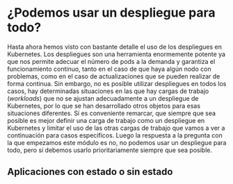 # ¿Podemos usar un despliegue para todo?

Hasta ahora hemos visto con bastante detalle el uso de los despliegues
en Kubernetes. Los despliegues son una herramienta enormemente potente
ya que nos permite adecuar el número de pods a la demanda y garantiza
el funcionamiento continuo, tanto en el caso de que haya algún nodo
con problemas, como en el caso de actualizaciones que se pueden
realizar de forma continua. Sin embargo, no es posible utilizar
despliegues en todos los casos, hay determinadas situaciones en las
que hay cargas de trabajo (*workloads*) que no se ajustan
adecuadamente a un despliegue de Kubernetes, por lo que se han
desarrollado otros objetos para esas situaciones diferentes. Sí es
conveniente remarcar, que siempre que sea posible es mejor definir una
carga de trabajo como un despliegue en Kubernetes y limitar el uso de
las otras cargas de trabajo que vamos a ver a continuación para casos
específicos. Luego la respuesta a la pregunta con la que empezamos
este módulo es no, no podemos usar un despliegue para todo, pero sí
debemos usarlo prioritariamente siempre que sea posible.

## Aplicaciones con estado o sin estado
